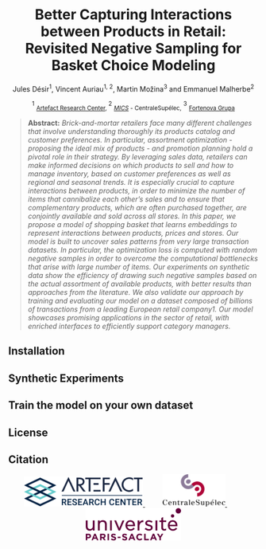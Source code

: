 # 
<div align="center">
  
<h1>Better Capturing Interactions between Products in Retail: <br/>Revisited Negative Sampling for <br/> Basket Choice Modeling</h1>

Jules Désir<sup>1</sup>, Vincent Auriau<sup>1, 2</sup>, Martin Možina<sup>3</sup> and Emmanuel Malherbe<sup>2</sup>

<sup>1</sup> <sub> [Artefact Research Center](https://www.artefact.com/technologies/artefact-research-center/), </sub> <sup>2</sup> <sub>[*MICS*](https://arcade.pages.centralesupelec.fr/) - CentraleSupélec,</sub> <sup>3</sup> <sub> [Fortenova Grupa](https://fortenova.hr/en/home/groups-strength/) </sub>

</div>

> **Abstract:** *Brick-and-mortar retailers face many different challenges that involve understanding thoroughly its products catalog and customer preferences. In particular, assortment optimization - proposing the ideal mix of products - and promotion planning hold a pivotal role in their strategy. By leveraging sales data, retailers can make informed decisions on which products to sell and how to manage inventory, based on customer preferences as well as regional and seasonal trends. It is especially crucial to capture interactions between products, in order to minimize the number of items that cannibalize each other’s sales and to ensure that complementary products, which are often purchased together, are conjointly available and sold across all stores. In this paper, we propose a model of shopping basket that learns embeddings to represent interactions between products, prices and stores. Our model is built to uncover sales patterns from very large transaction datasets. In particular, the optimization loss is computed with random negative samples in order to overcome the computational bottlenecks that arise with large number of items. Our experiments on synthetic data show the efficiency of drawing such negative samples based on the actual assortment of available products, with better results than approaches from the literature. We also validate our approach by training and evaluating our model on a dataset composed of billions of transactions from a leading European retail company1. Our model showcases promising applications in the sector of retail, with enriched interfaces to efficiently support category managers.*

## Installation

## Synthetic Experiments

## Train the model on your own dataset

## License

## Citation

<p align="center">
  <a href="https://www.artefact.com/data-consulting-transformation/artefact-research-center/">
    <img src="./doc/logo_arc.png" height="60" />
  </a>
  &emsp;
  &emsp;
  <a href="https://mics.centralesupelec.fr/">
    <img src="./doc/logo_CS.png" height="65" />
  </a>
  &emsp;
  &emsp;
  <a href="https://www.universite-paris-saclay.fr/">
    <img src="./doc/logo_paris_saclay.png" height="65" />
  </a>
</p>
